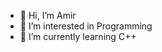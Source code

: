 - 👋 Hi, I’m Amir
- 👀 I’m interested in Programming
- 🌱 I’m currently learning C++

<!---
Amiruchiha/Amiruchiha is a ✨ special ✨ repository because its `README.md` (this file) appears on your GitHub profile.
You can click the Preview link to take a look at your changes.
--->
